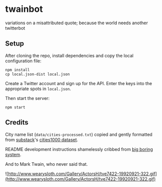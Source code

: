# twainbot

variations on a misattributed quote; because the world needs another twitterbot

## Setup

After cloning the repo, install dependencies and copy the local configuration file:

    npm install
    cp local.json-dist local.json

Create a Twitter account and sign up for the API. Enter the keys into the appropriate spots in `local.json`.

Then start the server:

    npm start

## Credits

City name list (`data/cities-processed.txt`) copied and gently formatted from [substack](http://substack.net/)'s [cities1000 dataset](https://github.com/substack/cities1000/).

README development instructions shamelessly cribbed from [big boring system](https://github.com/ednapiranha/bigboringsystem).

And to Mark Twain, who never said that.

![http://www.wearysloth.com/Gallery/ActorsH/tve7422-19920921-322.gif](http://www.wearysloth.com/Gallery/ActorsH/tve7422-19920921-322.gif)
